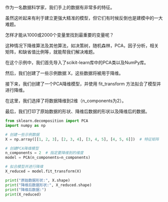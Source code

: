 
作为一名数据科学家，我们手上的数据有非常多的特征。

虽然这听起来有利于建立更强大精准的模型，但它们有时候反倒也是建模中的一大难题。

怎样才能从1000或2000个变量里找到最重要的变量呢？

这种情况下降维算法及其他算法，如决策树，随机森林，PCA，因子分析，相关矩阵，和缺省值比例等，就能帮我们解决难题。


在这个示例中，我们首先导入了scikit-learn库中的PCA类以及NumPy库。

然后，我们创建了一些示例数据 X，这些数据将被用于降维。

接下来，我们创建了一个PCA降维模型，并使用 fit_transform 方法拟合了模型并进行降维。

在这里，我们选择了将数据降维到2维（n_components为2）。

最后，我们打印了原始数据的形状、降维后数据的形状以及降维后的数据。


```python 
from sklearn.decomposition import PCA
import numpy as np

# 创建一些示例数据
X = np.array([[1, 2, 3], [2, 3, 4], [3, 4, 5], [4, 5, 6]])  # 特征矩阵

# 创建PCA降维模型
n_components = 2  # 指定要降维到的维度
model = PCA(n_components=n_components)

# 拟合模型并进行降维
X_reduced = model.fit_transform(X)

print("原始数据形状:", X.shape)
print("降维后数据形状:", X_reduced.shape)
print("降维后数据:")
print(X_reduced)
```

